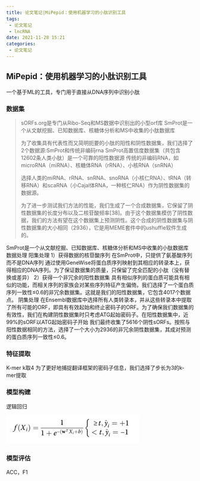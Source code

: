 ```yaml
---
title: 论文笔记|MiPepid：使用机器学习的小肽识别工具
tags:
 - 论文笔记
 - lncRNA
date: 2021-11-28 15:21
categories:
 - 论文笔记
---
```




## MiPepid：使用机器学习的小肽识别工具

一个基于ML的工具，专门用于直接从DNA序列中识别小肽

<!--more-->

### 数据集

> sORFs.org是专门从Ribo-Seq和MS数据中识别出的小型orf库
> SmProt是一个从文献挖掘、已知数据库、核糖体分析和MS中收集的小肽数据库
>
> 为了收集具有代表性而又简明扼要的小肽的阳性和阴性数据集，我们选择了2个数据源:SmProt和传统非编码rna
> SmProt高置信度数据集（共包含12602条人类小肽）是一个可靠的阳性数据源
> 传统的非编码RNA，如microRNA（miRNA）、核糖体RNA（rRNA）、小核RNA（snRNA）
>
> 选择人类的miRNA、rRNA、snRNA、snoRNA（小核仁RNA）、tRNA（转移RNA）和scaRNA（小Cajal体RNA，一种核仁RNA）作为阴性数据集的数据源。
>
> 为了进一步测试我们方法的性能，我们生成了一个合成数据集，它保留了阴性数据集的长度分布以及二核苷酸频率[38]。由于这个数据集模仿了阴性数据，我们的方法有望在这个数据集上预测阴性。这个合成的阴性数据集与阴性数据集的大小相同（2936），它是用MEME套件中的ushuffle软件生成的。

SmProt是一个从文献挖掘、已知数据库、核糖体分析和MS中收集的小肽数据库
数据处理
阳集处理
1）获得数据的核苷酸序列
在SmProt中，只提供了氨基酸序列而不是DNA序列
通过使用GeneWise将蛋白质序列映射到其相应的转录本上，获得相应的DNA序列。为了保证数据集的质量，只保留了完全匹配的小肽（没有替换或差异）
2）获得一个非冗余的阳性数据集
具有相似序列的蛋白质可能具有相似的功能，而相关序列的家族会对某些序列特征产生偏倚。我们选择了一个蛋白质序列一致性≤0.6的非冗余数据集。这就是我们的阳性数据集，它包含4017个数据点。
阴集处理
在Ensembl数据库中选择所有人类转录本，并从这些转录本中提取了所有可能的ORF，即具有有效起始和终止密码子的ORF。为了确保我们数据集的有效性，我们在构建阴性数据集时只考虑ATG起始密码子。在阳性数据集中，近99%的sORF以ATG起始密码子开始
我们最终收集了5616个阴性sORFs。按照与阳性数据相同的方法，选择了一个大小为2936的非冗余阴性数据集，其成对预测的蛋白质序列一致性≤0.6。

### 特征提取

K-mer   k取4
为了更好地捕捉翻译框架的密码子信息，我们选择了步长为3的k-mer提取

### 模型构建

逻辑回归

![image-20211011101757668](论文笔记_MiPepid：使用机器学习的小肽识别工具/image-20211011101757668.png)

### 模型评估

ACC，F1  